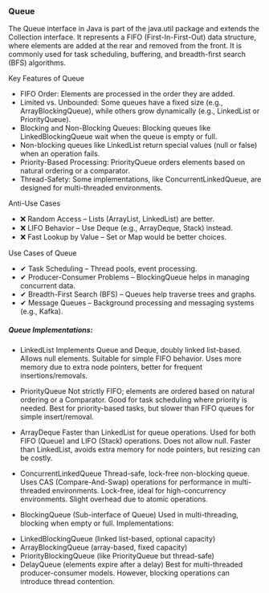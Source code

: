 

### Queue
The Queue<E> interface in Java is part of the java.util package and extends the Collection<E> interface. It represents a FIFO (First-In-First-Out) data structure, where elements are added at the rear and removed from the front.
It is commonly used for task scheduling, buffering, and breadth-first search (BFS) algorithms.

Key Features of Queue
- FIFO Order: Elements are processed in the order they are added.
- Limited vs. Unbounded: Some queues have a fixed size (e.g., ArrayBlockingQueue), while others grow dynamically (e.g., LinkedList or PriorityQueue).
- Blocking and Non-Blocking Queues: Blocking queues like LinkedBlockingQueue wait when the queue is empty or full.
- Non-blocking queues like LinkedList return special values (null or false) when an operation fails.
- Priority-Based Processing: PriorityQueue orders elements based on natural ordering or a comparator.
- Thread-Safety: Some implementations, like ConcurrentLinkedQueue, are designed for multi-threaded environments.

Anti-Use Cases
- ❌ Random Access – Lists (ArrayList, LinkedList) are better.
- ❌ LIFO Behavior – Use Deque (e.g., ArrayDeque, Stack) instead.
- ❌ Fast Lookup by Value – Set or Map would be better choices.

Use Cases of Queue
- ✔ Task Scheduling – Thread pools, event processing.
- ✔ Producer-Consumer Problems – BlockingQueue helps in managing concurrent data.
- ✔ Breadth-First Search (BFS) – Queues help traverse trees and graphs.
- ✔ Message Queues – Background processing and messaging systems (e.g., Kafka).

##### Queue Implementations:

- LinkedList<E>
Implements Queue<E> and Deque<E>, doubly linked list-based.
Allows null elements.
Suitable for simple FIFO behavior.
Uses more memory due to extra node pointers, better for frequent insertions/removals.

- PriorityQueue<E>
Not strictly FIFO; elements are ordered based on natural ordering or a Comparator.
Good for task scheduling where priority is needed.
Best for priority-based tasks, but slower than FIFO queues for simple insert/removal.

- ArrayDeque<E>
Faster than LinkedList for queue operations.
Used for both FIFO (Queue) and LIFO (Stack) operations.
Does not allow null.
Faster than LinkedList, avoids extra memory for node pointers, but resizing can be costly.

- ConcurrentLinkedQueue<E>
Thread-safe, lock-free non-blocking queue.
Uses CAS (Compare-And-Swap) operations for performance in multi-threaded environments.
Lock-free, ideal for high-concurrency environments. Slight overhead due to atomic operations.

- BlockingQueue<E> (Sub-interface of Queue)
Used in multi-threading, blocking when empty or full.
Implementations:
+ LinkedBlockingQueue (linked list-based, optional capacity)
+ ArrayBlockingQueue (array-based, fixed capacity)
+ PriorityBlockingQueue (like PriorityQueue but thread-safe)
+ DelayQueue (elements expire after a delay)
Best for multi-threaded producer-consumer models. However, blocking operations can introduce thread contention.
